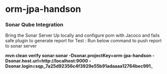 # orm-jpa-handson


### Sonar Qube Integration

Bring the Sonar Server Up locally and configure pom with Jacoco and fails safe plugin to generate report for Test :
Run below command to push report to sonar server

**mvn clean verify sonar:sonar -Dsonar.projectKey=orm-jpa-handson -Dsonar.host.url=http://localhost:9000
-Dsonar.login=sqp_7a25d92356c4f3929e55b91adaaaa12764bec991**_